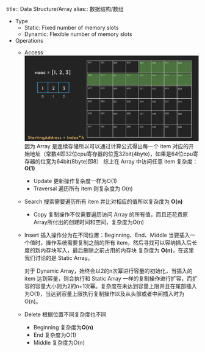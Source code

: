 title:: Data Structure/Array
alias:: 数据结构/数组

- Type
	- Static:
	  Fixed number of memory slots
	- Dynamic:
	  Flexible number of memory slots
- Operations
	- Access
	  ![image.png](../assets/image_1647503300634_0.png)
	  因为 Array 是连续存储所以可以通过计算公式得出每一个 item 对应的开始地址（常数4即32位cpu寄存器的位宽32bit(4byte)，如果是64位cpu寄存器的位宽为64bit(8byte)即8）
	  综上在 Array 中访问任意 item 复杂度：**O(1)**
		- Update
		  更新操作复杂度一样为O(1)
		- Traversal
		  遍历所有 item 则复杂度为 O(n)
	- Search
	  搜索需要遍历所有 item 并比对相应的值所以复杂度为 **O(n)**
		- Copy
		  复制操作不仅需要遍历访问 Array 的所有值，而且还花费原Array所付出的创建时间和空间，复杂度为O(n)
	- Insert
	  插入操作分为在不同位置：Beginning、End、Middle
	  当要插入一个值时，操作系统需要复制之前的所有 item，然后寻找可以容纳插入后长度的新内存块写入，最后删除之前占用的内存块
	  复杂度为 **O(n)**，在这里我们讨论的是 Static Array。
	  
	  对于 Dynamic Array，始终会以2的n次幂进行容量的初始化，当插入的 item 达到容量，则会执行和 Static Array 一样的复制操作进行扩容，而扩容的容量大小则为2的n+1次幂。复杂度在未达到容量上限并且在尾部插入为O(1)，当达到容量上限执行复制操作以及从头部或者中间插入时为O(n)。
	- Delete
	  根据位置不同复杂度也不同
		- Beginning
		  复杂度为**O(n)**
		- End
		  复杂度为O(1)
		- Middle
		  复杂度为O(n)